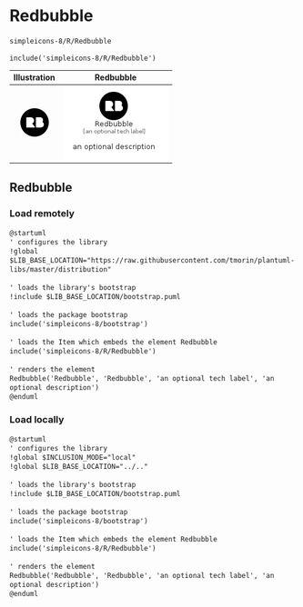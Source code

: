 # Redbubble


```text
simpleicons-8/R/Redbubble
```

```text
include('simpleicons-8/R/Redbubble')
```



| Illustration | Redbubble |
| :---: | :---: |
| ![illustration for Illustration](../../simpleicons-8/R/Redbubble.png) | ![illustration for Redbubble](../../simpleicons-8/R/Redbubble.Local.png) |




## Redbubble

### Load remotely
```plantuml
@startuml
' configures the library
!global $LIB_BASE_LOCATION="https://raw.githubusercontent.com/tmorin/plantuml-libs/master/distribution"

' loads the library's bootstrap
!include $LIB_BASE_LOCATION/bootstrap.puml

' loads the package bootstrap
include('simpleicons-8/bootstrap')

' loads the Item which embeds the element Redbubble
include('simpleicons-8/R/Redbubble')

' renders the element
Redbubble('Redbubble', 'Redbubble', 'an optional tech label', 'an optional description')
@enduml
```

### Load locally
```plantuml
@startuml
' configures the library
!global $INCLUSION_MODE="local"
!global $LIB_BASE_LOCATION="../.."

' loads the library's bootstrap
!include $LIB_BASE_LOCATION/bootstrap.puml

' loads the package bootstrap
include('simpleicons-8/bootstrap')

' loads the Item which embeds the element Redbubble
include('simpleicons-8/R/Redbubble')

' renders the element
Redbubble('Redbubble', 'Redbubble', 'an optional tech label', 'an optional description')
@enduml
```

